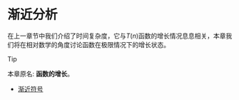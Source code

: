 # 渐近分析
在上一章节中我们介绍了时间复杂度，它与$T(n)$函数的增长情况息息相关，本章我们将在相对数学的角度讨论函数在极限情况下的增长状态。

> [!TIP]
> 本章原名: **函数的增长**。

- [渐近符号](./symbol.md)

